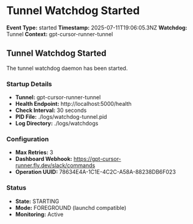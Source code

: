 # Tunnel Watchdog Started

**Event Type:** started
**Timestamp:** 2025-07-11T19:06:05.3NZ
**Watchdog:** Tunnel
**Context:** gpt-cursor-runner-tunnel


## Tunnel Watchdog Started

The tunnel watchdog daemon has been started.

### Startup Details
- **Tunnel:** gpt-cursor-runner-tunnel
- **Health Endpoint:** http://localhost:5000/health
- **Check Interval:** 30 seconds
- **PID File:** ./logs/watchdog-tunnel.pid
- **Log Directory:** ./logs/watchdogs

### Configuration
- **Max Retries:** 3
- **Dashboard Webhook:** https://gpt-cursor-runner.fly.dev/slack/commands
- **Operation UUID:** 78634E4A-1C1E-4C2C-A58A-88238DB6F023

### Status
- **State:** STARTING
- **Mode:** FOREGROUND (launchd compatible)
- **Monitoring:** Active


